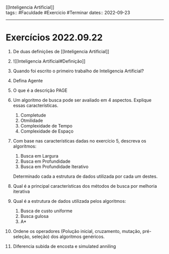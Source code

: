[[Inteligencia Artificial]]  
tags::  #Faculdade #Exercicio #Terminar 
dates:: 2022-09-23    

---
# Exercícios 2022.09.22  
1. De duas definições de [[Inteligencia Artificial]]
1. ![[Inteligencia Artificial#Definição]]
2. Quando foi escrito o primeiro trabalho de Inteligencia Artificial?
3. Defina Agente
4. O que é a descrição PAGE
5. Um algoritmo de busca pode ser avaliado em 4 aspectos. Explique essas características.
	1. Completude
	2. Otmilidade
	3. Complexidade de Tempo
	4. Complexidade de Espaço

6. Com base nas características dadas no exercício 5, descreva os algoritmos:
	1. Busca em Largura
	2. Busca em Profundidade
	3. Busca em Profundidade Iterativo

	Determinado cada a estrutura de dados utilizada por cada um destes.

7. Qual é a principal características dos métodos de busca por melhoria iterativa
8. Qual é a estrutura de dados utilizada pelos algoritmos:
	1. Busca de custo uniforme
	2. Busca gulosa
	3. A*
9. Ordene os operadores (Polução inicial, cruzamento, mutação, pré-seleção, seleção) dos algoritmos genéricos.
10. Diferencia subida de encosta e simulated anniling